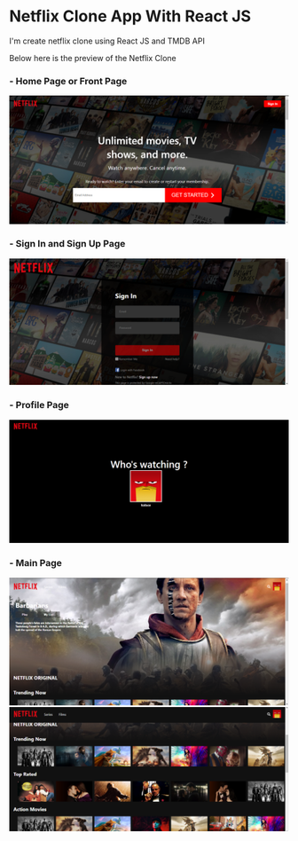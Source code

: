 # Netflix Clone App With React JS

I'm create netflix clone using React JS and TMDB API

Below here is the preview of the Netflix Clone

### - Home Page or Front Page

![Home Image](./public/images/pictures/home-netflix.png)

### - Sign In and Sign Up Page

![Sign In Image](./public/images/pictures/netflix-signin.png)

### - Profile Page

![Profile Image](./public/images/pictures/profile-netflix.png)
### - Main Page

![Main Image1](./public/images/pictures/main-netflix1.png)
![Main Image1](./public/images/pictures/main-netflix2.png)
